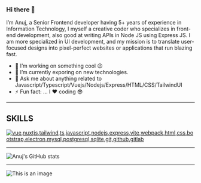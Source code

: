 ### Hi there 👋
I’m Anuj, a Senior Frontend developer having 5+ years of experience in Information Technology, I myself a creative coder who specializes in front-end development, also good at writing APIs in Node JS using Express JS. I am more specialized in UI development, and my mission is to translate user-focused designs into pixel-perfect websites or applications that run blazing fast.

- 🔭 I’m working on something cool :wink:	
- 🌱 I’m currently exporing on new technologies.
- 💬 Ask me about anything related to Javascript/Typescript/Vuejs/Nodejs/Express/HTML/CSS/TailwindUI
- ⚡ Fun fact: ... I :heart:	coding :sunglasses:	  

-----

## SKILLS 
<p align="left">
  <a href="#">
    <img title="vue,nuxtjs,tailwind,ts,javascript,nodejs,express,vite,webpack,html,css,bootstrap,electron,mysql,postgresql,sqlite,git,github,gitlab" src="https://skillicons.dev/icons?i=vue,nuxtjs,tailwind,ts,javascript,nodejs,express,vite,webpack,html,css,bootstrap,electron,mysql,postgresql,sqlite,git,github,gitlab" />
  </a>
</p>

-----
![Anuj's GitHub stats](https://github-readme-stats.vercel.app/api?username=anujjhawar28&count_private=true&show_icons=true&hide=stars,contribs)


-----

![This is an image](https://cr-skills-chart-widget.azurewebsites.net/api/api?username=anujjhawar28)


